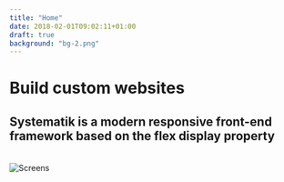 ```yaml
---
title: "Home"
date: 2018-02-01T09:02:11+01:00
draft: true
background: "bg-2.png"
---
```



# Build **custom** websites

## Systematik is a modern responsive front-end framework based on the flex display property

<img src="img/screens.svg" alt="Screens" style="min-width: 220px; max-width: 500px; align-self: center; margin-top: 1.3em;">

